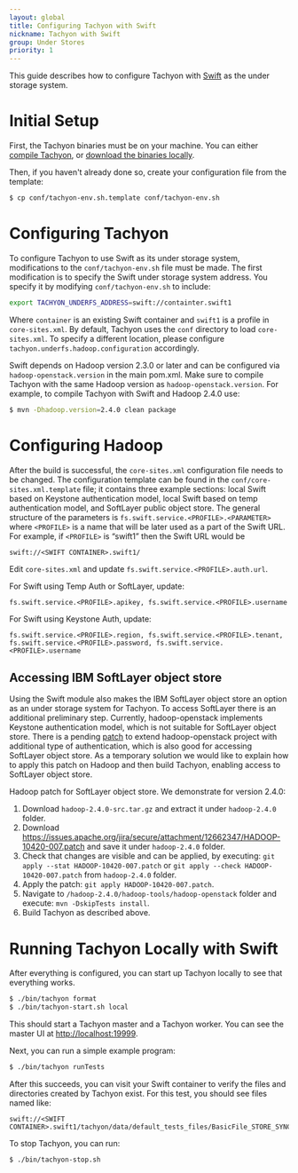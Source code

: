 ```yaml
---
layout: global
title: Configuring Tachyon with Swift
nickname: Tachyon with Swift
group: Under Stores
priority: 1
---
```


This guide describes how to configure Tachyon with
[Swift](http://docs.openstack.org/developer/swift/) as the under storage system.

# Initial Setup

First, the Tachyon binaries must be on your machine. You can either
[compile Tachyon](Building-Tachyon-Master-Branch.html), or
[download the binaries locally](Running-Tachyon-Locally.html).

Then, if you haven't already done so, create your configuration file from the template:

```bash
$ cp conf/tachyon-env.sh.template conf/tachyon-env.sh
```

# Configuring Tachyon

To configure Tachyon to use Swift as its under storage system, modifications to the
`conf/tachyon-env.sh` file must be made. The first modification is to specify the Swift under
storage system address. You specify it by modifying `conf/tachyon-env.sh` to include:

```bash
export TACHYON_UNDERFS_ADDRESS=swift://containter.swift1
```

Where `container` is an existing Swift container and `swift1` is a profile in `core-sites.xml`. By
default, Tachyon uses the `conf` directory to load `core-sites.xml`. To specify a different location,
please configure `tachyon.underfs.hadoop.configuration` accordingly.

Swift depends on Hadoop version 2.3.0 or later and can be configured via `hadoop-openstack.version`
in the main pom.xml. Make sure to compile Tachyon with the same Hadoop version as
`hadoop-openstack.version`. For example, to compile Tachyon with Swift and Hadoop 2.4.0 use:

```bash
$ mvn -Dhadoop.version=2.4.0 clean package
```

# Configuring Hadoop

After the build is successful, the `core-sites.xml` configuration file needs to be changed. The
configuration template can be found in the `conf/core-sites.xml.template` file; it
contains three example sections: local Swift based on Keystone authentication model, local Swift
based on temp authentication model, and SoftLayer public object store. The general structure of the
parameters is `fs.swift.service.<PROFILE>.<PARAMETER>` where `<PROFILE>` is a name that will be
later used as a part of the Swift URL. For example, if `<PROFILE>` is “swift1” then the Swift URL
would be

	swift://<SWIFT CONTAINER>.swift1/

Edit `core-sites.xml` and update `fs.swift.service.<PROFILE>.auth.url`.

For Swift using Temp Auth or SoftLayer, update:

	fs.swift.service.<PROFILE>.apikey, fs.swift.service.<PROFILE>.username

For Swift using Keystone Auth, update:

	fs.swift.service.<PROFILE>.region, fs.swift.service.<PROFILE>.tenant,
	fs.swift.service.<PROFILE>.password, fs.swift.service.<PROFILE>.username

## Accessing IBM SoftLayer object store

Using the Swift module also makes the IBM SoftLayer object store an option as an under storage
system for Tachyon. To access SoftLayer there is an additional preliminary step. Currently,
hadoop-openstack implements Keystone authentication model, which is not suitable for SoftLayer
object store. There is a pending [patch](https://issues.apache.org/jira/browse/HADOOP-10420) to
extend hadoop-openstack project with additional type of authentication, which is also good for
accessing SoftLayer object store. As a temporary solution we would like to explain how to apply this
patch on Hadoop and then build Tachyon, enabling access to SoftLayer object store.

Hadoop patch for SoftLayer object store. We demonstrate for version 2.4.0:

1.	Download `hadoop-2.4.0-src.tar.gz` and extract it under `hadoop-2.4.0` folder.
2.	Download https://issues.apache.org/jira/secure/attachment/12662347/HADOOP-10420-007.patch and
save it under `hadoop-2.4.0` folder.
3.	Check that changes are visible and can be applied, by executing:
`git apply --stat HADOOP-10420-007.patch` or `git apply --check HADOOP-10420-007.patch` from
`hadoop-2.4.0` folder.
4.	Apply the patch: `git apply HADOOP-10420-007.patch`.
5.	Navigate to `/hadoop-2.4.0/hadoop-tools/hadoop-openstack` folder and execute: `mvn -DskipTests
install`.
6.	Build Tachyon as described above.

# Running Tachyon Locally with Swift

After everything is configured, you can start up Tachyon locally to see that everything works.

```bash
$ ./bin/tachyon format
$ ./bin/tachyon-start.sh local
```

This should start a Tachyon master and a Tachyon worker. You can see the master UI at
[http://localhost:19999](http://localhost:19999).

Next, you can run a simple example program:

```bash
$ ./bin/tachyon runTests
```

After this succeeds, you can visit your Swift container to verify the files and directories created
by Tachyon exist. For this test, you should see files named like:

    swift://<SWIFT CONTAINER>.swift1/tachyon/data/default_tests_files/BasicFile_STORE_SYNC_PERSIST

To stop Tachyon, you can run:

```bash
$ ./bin/tachyon-stop.sh
```
